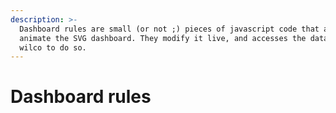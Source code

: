 ```yaml
---
description: >-
  Dashboard rules are small (or not ;) pieces of javascript code that aims to
  animate the SVG dashboard. They modify it live, and accesses the data from
  wilco to do so.
---
```


# Dashboard rules

